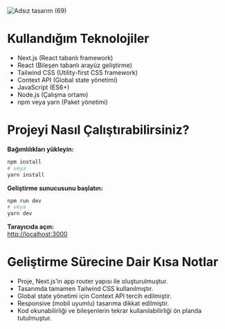 ![Adsız tasarım (69)](https://github.com/user-attachments/assets/7136dcdc-3456-406e-af93-2d64c928ed04)

# Kullandığım Teknolojiler

- Next.js (React tabanlı framework)
- React (Bileşen tabanlı arayüz geliştirme)
- Tailwind CSS (Utility-first CSS framework)
- Context API (Global state yönetimi)
- JavaScript (ES6+)
- Node.js (Çalışma ortamı)
- npm veya yarn (Paket yönetimi)

# Projeyi Nasıl Çalıştırabilirsiniz?

**Bağımlılıkları yükleyin:**
```bash
npm install
# veya
yarn install
```

**Geliştirme sunucusunu başlatın:**
```bash
npm run dev
# veya
yarn dev
```

**Tarayıcıda açın:**  
[http://localhost:3000](http://localhost:3000)

# Geliştirme Sürecine Dair Kısa Notlar

- Proje, Next.js’in app router yapısı ile oluşturulmuştur.
- Tasarımda tamamen Tailwind CSS kullanılmıştır.
- Global state yönetimi için Context API tercih edilmiştir.
- Responsive (mobil uyumlu) tasarıma dikkat edilmiştir.
- Kod okunabilirliği ve bileşenlerin tekrar kullanılabilirliği ön planda tutulmuştur.
